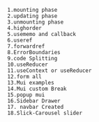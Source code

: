     1.mounting phase
    2.updating phase
    3.unmounting phase
    4.highorder
    5.usememo and callback
    6.useref
    7.forwardref
    8.ErrorBoundaries
    9.code Splitting 
    10.useReducer
    11.useContext or useReducer
    12.form all
    13.Mui examples
    14.Mui custom Break
    15.popup mui
    16.Sidebar Drawer
    17. navbar Created
    18.Slick-Carousel slider